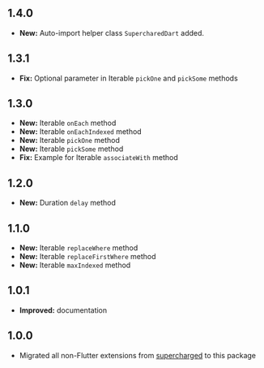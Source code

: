 ## 1.4.0

- **New:** Auto-import helper class `SupercharedDart` added.

## 1.3.1

- **Fix:** Optional parameter in Iterable `pickOne` and `pickSome` methods

## 1.3.0

- **New:** Iterable `onEach` method
- **New:** Iterable `onEachIndexed` method
- **New:** Iterable `pickOne` method
- **New:** Iterable `pickSome` method
- **Fix:** Example for Iterable `associateWith` method

## 1.2.0

- **New:** Duration `delay` method

## 1.1.0

- **New:** Iterable `replaceWhere` method
- **New:** Iterable `replaceFirstWhere` method
- **New:** Iterable `maxIndexed` method

## 1.0.1

- **Improved:** documentation

## 1.0.0

- Migrated all non-Flutter extensions from [supercharged](https://pub.dev/packages/supercharged) to this package